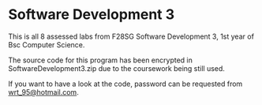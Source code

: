 # Software Development 3

This is all 8 assessed labs from F28SG Software Development 3, 1st year of Bsc Computer Science.

The source code for this program has been encrypted in SoftwareDevelopment3.zip due to the coursework being still used. 

If you want to have a look at the code, password can be requested from wrt_95@hotmail.com.

